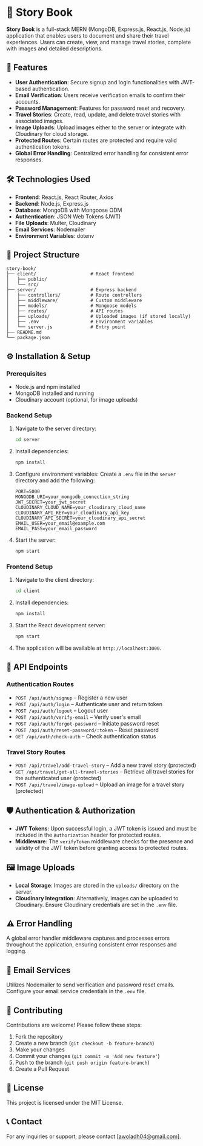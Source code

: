 # 📖 Story Book

**Story Book** is a full-stack MERN (MongoDB, Express.js, React.js, Node.js) application that enables users to document and share their travel experiences. Users can create, view, and manage travel stories, complete with images and detailed descriptions.

## 🚀 Features

- **User Authentication**: Secure signup and login functionalities with JWT-based authentication.
- **Email Verification**: Users receive verification emails to confirm their accounts.
- **Password Management**: Features for password reset and recovery.
- **Travel Stories**: Create, read, update, and delete travel stories with associated images.
- **Image Uploads**: Upload images either to the server or integrate with Cloudinary for cloud storage.
- **Protected Routes**: Certain routes are protected and require valid authentication tokens.
- **Global Error Handling**: Centralized error handling for consistent error responses.

## 🛠️ Technologies Used

- **Frontend**: React.js, React Router, Axios
- **Backend**: Node.js, Express.js
- **Database**: MongoDB with Mongoose ODM
- **Authentication**: JSON Web Tokens (JWT)
- **File Uploads**: Multer, Cloudinary
- **Email Services**: Nodemailer
- **Environment Variables**: dotenv

## 📂 Project Structure

```
story-book/
├── client/                    # React frontend
│   ├── public/
│   └── src/
├── server/                    # Express backend
│   ├── controllers/           # Route controllers
│   ├── middleware/            # Custom middleware
│   ├── models/                # Mongoose models
│   ├── routes/                # API routes
│   ├── uploads/               # Uploaded images (if stored locally)
│   ├── .env                   # Environment variables
│   └── server.js              # Entry point
├── README.md
└── package.json
```

## ⚙️ Installation & Setup

### Prerequisites

- Node.js and npm installed
- MongoDB installed and running
- Cloudinary account (optional, for image uploads)

### Backend Setup

1. Navigate to the server directory:
   ```bash
   cd server
   ```
2. Install dependencies:
   ```bash
   npm install
   ```
3. Configure environment variables:
   Create a `.env` file in the `server` directory and add the following:
   ```
   PORT=5000
   MONGODB_URI=your_mongodb_connection_string
   JWT_SECRET=your_jwt_secret
   CLOUDINARY_CLOUD_NAME=your_cloudinary_cloud_name
   CLOUDINARY_API_KEY=your_cloudinary_api_key
   CLOUDINARY_API_SECRET=your_cloudinary_api_secret
   EMAIL_USER=your_email@example.com
   EMAIL_PASS=your_email_password
   ```
4. Start the server:
   ```bash
   npm start
   ```

### Frontend Setup

1. Navigate to the client directory:
   ```bash
   cd client
   ```
2. Install dependencies:
   ```bash
   npm install
   ```
3. Start the React development server:
   ```bash
   npm start
   ```
4. The application will be available at `http://localhost:3000`.

## 🧪 API Endpoints

### Authentication Routes
- `POST /api/auth/signup` – Register a new user
- `POST /api/auth/login` – Authenticate user and return token
- `POST /api/auth/logout` – Logout user
- `POST /api/auth/verify-email` – Verify user's email
- `POST /api/auth/forgot-password` – Initiate password reset
- `POST /api/auth/reset-password/:token` – Reset password
- `GET /api/auth/check-auth` – Check authentication status

### Travel Story Routes
- `POST /api/travel/add-travel-story` – Add a new travel story (protected)
- `GET /api/travel/get-all-travel-stories` – Retrieve all travel stories for the authenticated user (protected)
- `POST /api/travel/image-upload` – Upload an image for a travel story (protected)

## 🛡️ Authentication & Authorization

- **JWT Tokens**: Upon successful login, a JWT token is issued and must be included in the `Authorization` header for protected routes.
- **Middleware**: The `verifyToken` middleware checks for the presence and validity of the JWT token before granting access to protected routes.

## 🖼️ Image Uploads

- **Local Storage**: Images are stored in the `uploads/` directory on the server.
- **Cloudinary Integration**: Alternatively, images can be uploaded to Cloudinary. Ensure Cloudinary credentials are set in the `.env` file.

## ⚠️ Error Handling

A global error handler middleware captures and processes errors throughout the application, ensuring consistent error responses and logging.

## 📧 Email Services

Utilizes Nodemailer to send verification and password reset emails. Configure your email service credentials in the `.env` file.

## 🤝 Contributing

Contributions are welcome! Please follow these steps:
1. Fork the repository
2. Create a new branch (`git checkout -b feature-branch`)
3. Make your changes
4. Commit your changes (`git commit -m 'Add new feature'`)
5. Push to the branch (`git push origin feature-branch`)
6. Create a Pull Request

## 📄 License

This project is licensed under the MIT License.

## 📞 Contact

For any inquiries or support, please contact [awoladh04@gmail.com].
